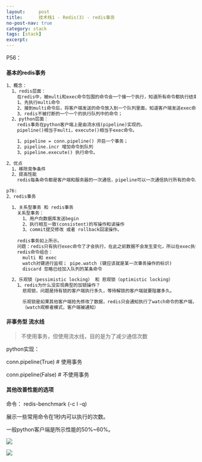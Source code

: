 ```yaml
---
layout:     post
title:      技术栈1 - Redis(3) - redis事务
no-post-nav: true
category: stack
tags: [stack]
excerpt: 
---
```


P56：
#### 基本的redis事务

```html
1、概念：
  1、redis层面：
    在redis中，被multi和exec命令包围的命令会一个接一个执行，知道所有命令都执行结束之后才会处理其他客户端的命令。
    1、先执行multi命令
    2、接到multi命令后，将客户端发送的命令放入到一个队列里面，知道客户端发送exec命令结束
    3、redis不被打断的一个一个的执行队列中的命令；
  2、python层面：
    redis事务在python客户端上是由流水线(pipeline)实现的。
    pipeline()相当于multi，execute()相当于exec命令。

    1、pipeline = conn.pipeline() 开启一个事务；
    2、pipeline.incr 增加命令到队列
    3、pipeline.execute() 执行命令。

2、优点
  1、移除竞争条件
  2、提高性能
    redis每条命令都是客户端和服务器的一次通信，pipeline可以一次通信执行所有的命令。

p76:
2、redis事务

  1、关系型事务 和 redis事务
    关系型事务：
      1、用户向数据库发送begin
      2、执行相互一致(consistent)的写操作和读操作
      3、commit提交修改 或者 rollback回滚操作。
    
    redis事务如上所示。
    问题：redis只有执行exec命令了才会执行，在此之前数据不会发生变化，所以在exec执行之前就无法判断是不是数据一致，因为没有实质操作数据。
    redis命令组合：
      multi 和 exec
      watch对键进行监视； pipe.watch (键应该就是某一次事务操作的标识)
      discard 忽略已经加入队列的某条命令

  2、乐观锁（pessimistic locking） 和 悲观锁（optimistic locking）
    1、redis为什么没实现典型的加锁操作？
      悲观锁，问题是持有锁的客户端执行多久，等待解锁的客户端就要阻塞多久。

      乐观锁是如果其他客户端抢先修改了数据，redis只会通知执行了watch命令的客户端，然后客户端失败重试就可以了，而不必花时间等待。
      （watch观察者模式，客户端被通知）

```

#### 非事务型 流水线

> 不使用事务，但使用流水线，目的是为了减少通信次数

python实现：

  conn.pipeline(True)  # 使用事务

  conn.pipeline(False)  # 不使用事务

#### 其他改善性能的选项

命令： redis-benchmark (-c l -q)

展示一些常用命令在1秒内可以执行的次数。

一般python客户端是所示性能的50%~60%。

![](https://hunzino1.github.io/assets/images/2019/redis/benchmark.png)

![](https://hunzino1.github.io/assets/images/2019/redis/question.png)
